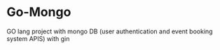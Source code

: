 # Go-Mongo
GO lang project with mongo DB (user authentication and event booking system APIS) with gin
